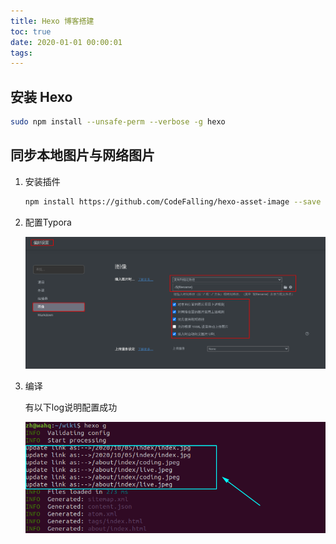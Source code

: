 ```yaml
---
title: Hexo 博客搭建
toc: true
date: 2020-01-01 00:00:01
tags:
---
```


## 安装 Hexo

```bash
sudo npm install --unsafe-perm --verbose -g hexo
```

## 同步本地图片与网络图片

1. 安装插件

   ```bash
   npm install https://github.com/CodeFalling/hexo-asset-image --save
   ```

2. 配置Typora

   ![image-20201005210350281](Hexo%20%E5%8D%9A%E5%AE%A2%E6%90%AD%E5%BB%BA/image-20201005210350281.png)

3. 编译

   有以下log说明配置成功

   <img src="Hexo%20%E5%8D%9A%E5%AE%A2%E6%90%AD%E5%BB%BA/image-20201005165756877.png"  />

